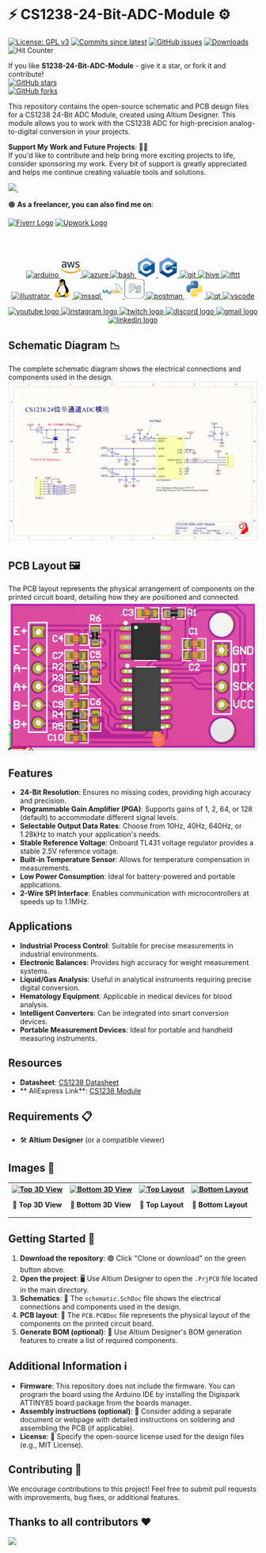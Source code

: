 # ⚡ CS1238-24-Bit-ADC-Module ⚙️
[![License: GPL v3](https://img.shields.io/badge/License-GPLv3-blue.svg)](https://www.gnu.org/licenses/gpl-3.0)
[![Commits since latest](https://img.shields.io/github/commits-since/yasir-shahzad/S1238-24-Bit-ADC-Module/latest)](https://github.com/yasir-shahzad/S1238-24-Bit-ADC-Module/commits/master) 
[![GitHub issues](https://img.shields.io/github/issues/yasir-shahzad/S1238-24-Bit-ADC-Module.svg)](https://github.com/yasir-shahzad/S1238-24-Bit-ADC-Module/issues) 
[![Downloads](https://img.shields.io/github/downloads/yasir-shahzad/S1238-24-Bit-ADC-Module/total.svg?maxAge=3600)](https://github.com/yasir-shahzad/S1238-24-Bit-ADC-Module/releases/latest) 
![Hit Counter](https://visitor-badge.laobi.icu/badge?page_id=yasir-shahzad_S1238-24-Bit-ADC-Module)

If you like **S1238-24-Bit-ADC-Module** - give it a star, or fork it and contribute!  
[![GitHub stars](https://img.shields.io/github/stars/yasir-shahzad/S1238-24-Bit-ADC-Module.svg?style=social&label=Star)](https://github.com/yasir-shahzad/S1238-24-Bit-ADC-Module/stargazers)  
[![GitHub forks](https://img.shields.io/github/forks/yasir-shahzad/S1238-24-Bit-ADC-Module.svg?style=social&label=Fork)](https://github.com/yasir-shahzad/S1238-24-Bit-ADC-Module/network)

This repository contains the open-source schematic and PCB design files for a CS1238 24-Bit ADC Module, created using Altium Designer. This module allows you to work with the CS1238 ADC for high-precision analog-to-digital conversion in your projects.

**Support My Work and Future Projects**:  🚀✨  
If you'd like to contribute and help bring more exciting projects to life, consider sponsoring my work. Every bit of support is greatly appreciated and helps me continue creating valuable tools and solutions.

<p align='left'>
 <a href="https://github.com/sponsors/yasir-shahzad">
    <img src="https://img.shields.io/badge/sponsor-30363D?style=for-the-badge&logo=GitHub-Sponsors&logoColor=#white" />
  </a>&nbsp;&nbsp;
</p>


🟠 **As a freelancer, you can also find me on**:

[![Fiverr Logo](https://img.shields.io/static/v1?message=Fiverr&logo=fiverr&label=&color=1DBF73&logoColor=white&labelColor=&style=for-the-badge)](https://www.fiverr.com/yasirshahzad786) 
[![Upwork Logo](https://img.shields.io/static/v1?message=Upwork&logo=upwork&label=&color=6FDA44&logoColor=white&labelColor=&style=for-the-badge)](https://www.upwork.com/freelancers/~01bf038fa9b5bfbbc2)

 <br>
 <br>
 
<p align="center">
  <a href="https://www.arduino.cc/" target="_blank" rel="noreferrer">
    <img src="https://cdn.worldvectorlogo.com/logos/arduino-1.svg" alt="arduino" width="40" height="40"/>
  </a>
  <a href="https://aws.amazon.com" target="_blank" rel="noreferrer">
    <img src="https://raw.githubusercontent.com/devicons/devicon/master/icons/amazonwebservices/amazonwebservices-original-wordmark.svg" alt="aws" width="40" height="40"/>
  </a>
  <a href="https://azure.microsoft.com/en-in/" target="_blank" rel="noreferrer">
    <img src="https://www.vectorlogo.zone/logos/microsoft_azure/microsoft_azure-icon.svg" alt="azure" width="40" height="40"/>
  </a>
  <a href="https://www.gnu.org/software/bash/" target="_blank" rel="noreferrer">
    <img src="https://www.vectorlogo.zone/logos/gnu_bash/gnu_bash-icon.svg" alt="bash" width="40" height="40"/>
  </a>
  <a href="https://www.cprogramming.com/" target="_blank" rel="noreferrer">
    <img src="https://raw.githubusercontent.com/devicons/devicon/master/icons/c/c-original.svg" alt="c" width="40" height="40"/>
  </a>
  <a href="https://www.w3schools.com/cpp/" target="_blank" rel="noreferrer">
    <img src="https://raw.githubusercontent.com/devicons/devicon/master/icons/cplusplus/cplusplus-original.svg" alt="cplusplus" width="40" height="40"/>
  </a>
  <a href="https://git-scm.com/" target="_blank" rel="noreferrer">
    <img src="https://www.vectorlogo.zone/logos/git-scm/git-scm-icon.svg" alt="git" width="40" height="40"/>
  </a>
  <a href="https://hive.apache.org/" target="_blank" rel="noreferrer">
    <img src="https://www.vectorlogo.zone/logos/apache_hive/apache_hive-icon.svg" alt="hive" width="40" height="40"/>
  </a>
  <a href="https://ifttt.com/" target="_blank" rel="noreferrer">
    <img src="https://www.vectorlogo.zone/logos/ifttt/ifttt-ar21.svg" alt="ifttt" width="40" height="40"/>
  </a>
  <a href="https://www.adobe.com/in/products/illustrator.html" target="_blank" rel="noreferrer">
    <img src="https://www.vectorlogo.zone/logos/adobe_illustrator/adobe_illustrator-icon.svg" alt="illustrator" width="40" height="40"/>
  </a>
  <a href="https://www.linux.org/" target="_blank" rel="noreferrer">
    <img src="https://raw.githubusercontent.com/devicons/devicon/master/icons/linux/linux-original.svg" alt="linux" width="40" height="40"/>
  </a>
  <a href="https://www.microsoft.com/en-us/sql-server" target="_blank" rel="noreferrer">
    <img src="https://www.svgrepo.com/show/303229/microsoft-sql-server-logo.svg" alt="mssql" width="40" height="40"/>
  </a>
  <a href="https://www.mysql.com/" target="_blank" rel="noreferrer">
    <img src="https://raw.githubusercontent.com/devicons/devicon/master/icons/mysql/mysql-original-wordmark.svg" alt="mysql" width="40" height="40"/>
  </a>
  <a href="https://www.photoshop.com/en" target="_blank" rel="noreferrer">
    <img src="https://raw.githubusercontent.com/devicons/devicon/master/icons/photoshop/photoshop-line.svg" alt="photoshop" width="40" height="40"/>
  </a>
  <a href="https://postman.com" target="_blank" rel="noreferrer">
    <img src="https://www.vectorlogo.zone/logos/getpostman/getpostman-icon.svg" alt="postman" width="40" height="40"/>
  </a>
  <a href="https://www.python.org" target="_blank" rel="noreferrer">
    <img src="https://raw.githubusercontent.com/devicons/devicon/master/icons/python/python-original.svg" alt="python" width="40" height="40"/>
  </a>
  <a href="https://www.qt.io/" target="_blank" rel="noreferrer">
    <img src="https://upload.wikimedia.org/wikipedia/commons/0/0b/Qt_logo_2016.svg" alt="qt" width="40" height="40"/>
  </a>
  <a href="https://code.visualstudio.com/" target="_blank" rel="noreferrer">
    <img src="https://cdn.jsdelivr.net/gh/devicons/devicon/icons/vscode/vscode-original.svg" alt="vscode" width="42" height="30"/>
  </a>
</p>


<div align="center">
<a href="https://www.youtube.com/@CircuitInnovate" target="_blank">
  <img src="https://img.shields.io/static/v1?message=Youtube&logo=youtube&label=&color=FF0000&logoColor=white&labelColor=&style=for-the-badge" height="35" alt="youtube logo" />
</a>
<a href="https://www.instagram.com/mastermind.pk/" target="_blank">
  <img src="https://img.shields.io/static/v1?message=Instagram&logo=instagram&label=&color=E4405F&logoColor=white&labelColor=&style=for-the-badge" height="35" alt="instagram logo"  />
</a>
<a href="https://x.com/themastermindpk" target="_blank">
  <img src="https://img.shields.io/static/v1?message=Twitch&logo=twitch&label=&color=9146FF&logoColor=white&labelColor=&style=for-the-badge" height="35" alt="twitch logo"  />
</a>
<a href="https://discord.com/users/maker_shih" target="_blank">
  <img src="https://img.shields.io/static/v1?message=Discord&logo=discord&label=&color=7289DA&logoColor=white&labelColor=&style=for-the-badge" height="35" alt="discord logo"  />
</a>
<a href="mailto:yasirshahzad918@gmail.com" target="_blank">
  <img src="https://img.shields.io/static/v1?message=Gmail&logo=gmail&label=&color=D14836&logoColor=white&labelColor=&style=for-the-badge" height="35" alt="gmail logo"  />
</a>
 <a href="https://www.linkedin.com/in/yasirshahzad18/" target="_blank">
   <img src="https://img.shields.io/static/v1?message=LinkedIn&logo=linkedin&label=&color=0077B5&logoColor=white&labelColor=&style=for-the-badge" height="35" alt="linkedin logo"  />
 </a>
</div>




## Schematic Diagram 📉  
The complete schematic diagram shows the electrical connections and components used in the design.  
![Schematic Diagram](https://github.com/yasir-shahzad/CS1238-24-Bit-ADC-Module/blob/master/images/Schematic.png)

## PCB Layout 🖼️  
The PCB layout represents the physical arrangement of components on the printed circuit board, detailing how they are positioned and connected.  
![PCB Board](https://github.com/yasir-shahzad/CS1238-24-Bit-ADC-Module/blob/master/images/PCB%20Board.png)


## Features

- **24-Bit Resolution**: Ensures no missing codes, providing high accuracy and precision.
- **Programmable Gain Amplifier (PGA)**: Supports gains of 1, 2, 64, or 128 (default) to accommodate different signal levels.
- **Selectable Output Data Rates**: Choose from 10Hz, 40Hz, 640Hz, or 1.28kHz to match your application's needs.
- **Stable Reference Voltage**: Onboard TL431 voltage regulator provides a stable 2.5V reference voltage.
- **Built-in Temperature Sensor**: Allows for temperature compensation in measurements.
- **Low Power Consumption**: Ideal for battery-powered and portable applications.
- **2-Wire SPI Interface**: Enables communication with microcontrollers at speeds up to 1.1MHz.

## Applications

- **Industrial Process Control**: Suitable for precise measurements in industrial environments.
- **Electronic Balances**: Provides high accuracy for weight measurement systems.
- **Liquid/Gas Analysis**: Useful in analytical instruments requiring precise digital conversion.
- **Hematology Equipment**: Applicable in medical devices for blood analysis.
- **Intelligent Converters**: Can be integrated into smart conversion devices.
- **Portable Measurement Devices**: Ideal for portable and handheld measuring instruments.

## Resources

- **Datasheet**: [CS1238 Datasheet](https://github.com/yasir-shahzad/CS1238-24-Bit-ADC-Module/blob/master/documents/CS1238_datasheet.pdf)
- ** AliExpress Link**: [CS1238 Module](https://www.aliexpress.com/item/1005005560934399.html)

## Requirements 📋

- 🛠️ **Altium Designer** (or a compatible viewer)

## Images 📸

<table>
  <tr>
    <th>
        <a href="images/Top3D.png" target="_blank">
        <img src='images/Top3D.png' width='200px' alt='Top 3D View' /> </a>  
        <p>🔼 Top 3D View</p>
    </th>
    <th>
        <a href="images/Bottom3D.png" target="_blank">
        <img src='images/Bottom3D.png' width='200px' alt='Bottom 3D View' /> </a>
        <p>🔽 Bottom 3D View</p>
    </th>
    <th>
        <a href="images/Top_Layout.png" target="_blank">
        <img src='images/Top_Layout.png' width='200px' alt='Top Layout' /> </a>
        <p>🔼 Top Layout</p>
    </th>
    <th>
        <a href="images/Bottom_Layout.png" target="_blank">
        <img src='images/Bottom_Layout.png' width='200px' alt='Bottom Layout' /> </a>
        <p>🔽 Bottom Layout</p>
    </th>
  </tr>
</table>

## Getting Started 🚀

1. **Download the repository**: 🟢 Click "Clone or download" on the green button above.
2. **Open the project**: 🖥️ Use Altium Designer to open the `.PrjPCB` file located in the main directory.
3. **Schematics**: 📜 The `schematic.SchDoc` file shows the electrical connections and components used in the design.
4. **PCB layout**: 🧩 The `PCB.PCBDoc` file represents the physical layout of the components on the printed circuit board.
5. **Generate BOM (optional)**: 🛒 Use Altium Designer's BOM generation features to create a list of required components.

## Additional Information ℹ️

- **Firmware**: This repository does not include the firmware. You can program the board using the Arduino IDE by installing the Digispark ATTINY85 board package from the boards manager.
- **Assembly instructions (optional)**: 🔧 Consider adding a separate document or webpage with detailed instructions on soldering and assembling the PCB (if applicable).
- **License**: 📄 Specify the open-source license used for the design files (e.g., MIT License).

## Contributing 🤝

We encourage contributions to this project! Feel free to submit pull requests with improvements, bug fixes, or additional features.

## Thanks to all contributors ❤️

 <a href="https://github.com/yasir-shahzad/Digispark-ATTINY85/graphs/contributors">
   <img src="https://contrib.rocks/image?repo=yasir-shahzad/Digispark-ATTINY85" />
 </a>